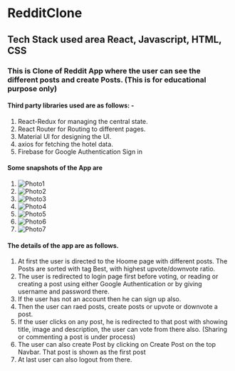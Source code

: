 # RedditClone

## Tech Stack used area React, Javascript, HTML, CSS

### This is Clone of Reddit App where the user can see the different posts and create Posts. (This is for educational purpose only)

#### Third party libraries used are as follows: -
1. React-Redux for managing the central state.
2. React Router for Routing to different pages.
3. Material UI for designing the UI.
4. axios for fetching the hotel data.
5. Firebase for Google Authentication Sign in

#### Some snapshots of the App are
1. ![Photo1](https://github.com/abdurrahman6489/RedditClone/assets/120268868/eaea4a68-8ab9-43e1-9701-d48adb97b86b)
2. ![Photo2](https://github.com/abdurrahman6489/RedditClone/assets/120268868/dee8b229-43f9-4d4d-b64e-1ee8b7c19c7f)
3. ![Photo3](https://github.com/abdurrahman6489/RedditClone/assets/120268868/edfd51ec-3273-426f-8e51-c96625146c06)
4. ![Photo4](https://github.com/abdurrahman6489/RedditClone/assets/120268868/a16828f9-38dc-46fd-b782-63c5c7d73bb6)
5. ![Photo5](https://github.com/abdurrahman6489/RedditClone/assets/120268868/82e9ae44-790f-4667-8195-4f1b5dff1d3c)
6. ![Photo6](https://github.com/abdurrahman6489/RedditClone/assets/120268868/67dca316-7e93-4844-b38a-4e667eb5b510)
7. ![Photo7](https://github.com/abdurrahman6489/RedditClone/assets/120268868/98f29189-ed08-43b5-be66-eadb217d4692)

#### The details of the app are as follows.
1. At first the user is directed to the Hoome page with different posts. The Posts are sorted with tag Best, with highest upvote/downvote ratio.
2. The user is redirected to login page first before voting, or reading or creating a post using either Google Authentication or by giving username and password there.
3. If the user has not an account then he can sign up also.
4. Then the user can raed posts, create posts or upvote or downvote a post.
5. If the user clicks on any post, he is redirected to that post with showing title, image and description, the user can vote from there also. (Sharing or commenting a post is under process)
6. The user can also create Post by clicking on Create Post on the top Navbar. That post is shown as the first post
7. At last user can also logout from there.






